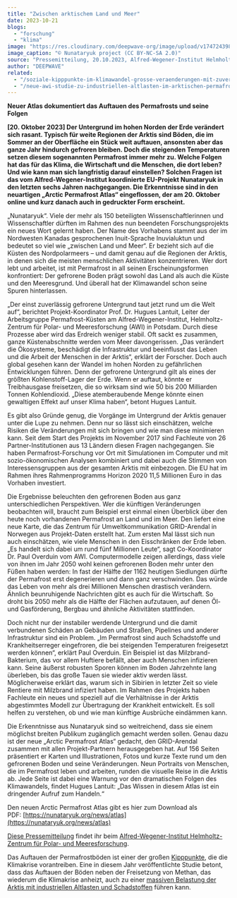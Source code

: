 ```yaml
---
title: "Zwischen arktischem Land und Meer"
date: 2023-10-21
blogs: 
  - "forschung"
  - "klima"
image: "https://res.cloudinary.com/deepwave-org/image/upload/v1747243980/deepwave.org/49548019758_85f22b3a3e_5k-scaled.jpg"
image_caption: "© Nunataryuk project (CC BY-NC-SA 2.0)"
source: "Pressemitteilung, 20.10.2023, Alfred-Wegener-Institut Helmholtz-Zentrum für Polar- und Meeresforschung"
author: "DEEPWAVE"
related: 
  - "/soziale-kipppunkte-im-klimawandel-grosse-veraenderungen-mit-zuversicht-bewirken/"
  - "/neue-awi-studie-zu-industriellen-altlasten-im-arktischen-permafrost/"
---
```


**Neuer Atlas dokumentiert das Auftauen des Permafrosts und seine Folgen**

**\[20. Oktober 2023\] Der Untergrund im hohen Norden der Erde verändert sich rasant. Typisch für weite Regionen der Arktis sind Böden, die im Sommer an der Oberfläche ein Stück weit auftauen, ansonsten aber das ganze Jahr hindurch gefroren bleiben. Doch die steigenden Temperaturen setzen diesem sogenannten Permafrost immer mehr zu. Welche Folgen hat das für das Klima, die Wirtschaft und die Menschen, die dort leben? Und wie kann man sich langfristig darauf einstellen? Solchen Fragen ist das vom Alfred-Wegener-Institut koordinierte EU-Projekt Nunataryuk in den letzten sechs Jahren nachgegangen. Die Erkenntnisse sind in den neuartigen „Arctic Permafrost Atlas“ eingeflossen, der am 20. Oktober online und kurz danach auch in gedruckter Form erscheint.**

„Nunataryuk“. Viele der mehr als 150 beteiligten Wissenschaftlerinnen und Wissenschaftler dürften im Rahmen des nun beendeten Forschungsprojekts ein neues Wort gelernt haben. Der Name des Vorhabens stammt aus der im Nordwesten Kanadas gesprochenen Inuit-Sprache Inuvialuktun und bedeutet so viel wie „zwischen Land und Meer“. Er bezieht sich auf die Küsten des Nordpolarmeers – und damit genau auf die Regionen der Arktis, in denen sich die meisten menschlichen Aktivitäten konzentrieren. Wer dort lebt und arbeitet, ist mit Permafrost in all seinen Erscheinungsformen konfrontiert: Der gefrorene Boden prägt sowohl das Land als auch die Küste und den Meeresgrund. Und überall hat der Klimawandel schon seine Spuren hinterlassen.

„Der einst zuverlässig gefrorene Untergrund taut jetzt rund um die Welt auf“, berichtet Projekt-Koordinator Prof. Dr. Hugues Lantuit, Leiter der Arbeitsgruppe Permafrost-Küsten am Alfred-Wegener-Institut, Helmholtz-Zentrum für Polar- und Meeresforschung (AWI) in Potsdam. Durch diese Prozesse aber wird das Erdreich weniger stabil. Oft sackt es zusammen, ganze Küstenabschnitte werden vom Meer davongerissen. „Das verändert die Ökosysteme, beschädigt die Infrastruktur und beeinflusst das Leben und die Arbeit der Menschen in der Arktis“, erklärt der Forscher. Doch auch global gesehen kann der Wandel im hohen Norden zu gefährlichen Entwicklungen führen. Denn der gefrorene Untergrund gilt als eines der größten Kohlenstoff-Lager der Erde. Wenn er auftaut, könnte er Treibhausgase freisetzen, die so wirksam sind wie 50 bis 200 Milliarden Tonnen Kohlendioxid. „Diese atemberaubende Menge könnte einen gewaltigen Effekt auf unser Klima haben“, betont Hugues Lantuit.

Es gibt also Gründe genug, die Vorgänge im Untergrund der Arktis genauer unter die Lupe zu nehmen. Denn nur so lässt sich einschätzen, welche Risiken die Veränderungen mit sich bringen und wie man diese minimieren kann. Seit dem Start des Projekts im November 2017 sind Fachleute von 26 Partner-Institutionen aus 13 Ländern diesen Fragen nachgegangen. Sie haben Permafrost-Forschung vor Ort mit Simulationen im Computer und mit sozio-ökonomischen Analysen kombiniert und dabei auch die Stimmen von Interessensgruppen aus der gesamten Arktis mit einbezogen. Die EU hat im Rahmen ihres Rahmenprogramms Horizon 2020 11,5 Millionen Euro in das Vorhaben investiert.

Die Ergebnisse beleuchten den gefrorenen Boden aus ganz unterschiedlichen Perspektiven. Wer die künftigen Veränderungen beobachten will, braucht zum Beispiel erst einmal einen Überblick über den heute noch vorhandenen Permafrost an Land und im Meer. Den liefert eine neue Karte, die das Zentrum für Umweltkommunikation GRID-Arendal in Norwegen aus Projekt-Daten erstellt hat. Zum ersten Mal lässt sich nun auch einschätzen, wie viele Menschen in den Eisschränken der Erde leben. „Es handelt sich dabei um rund fünf Millionen Leute“, sagt Co-Koordinator Dr. Paul Overduin vom AWI. Computermodelle zeigen allerdings, dass viele von ihnen im Jahr 2050 wohl keinen gefrorenen Boden mehr unter den Füßen haben werden: In fast der Hälfte der 1162 heutigen Siedlungen dürfte der Permafrost erst degenerieren und dann ganz verschwinden. Das würde das Leben von mehr als drei Millionen Menschen drastisch verändern. Ähnlich beunruhigende Nachrichten gibt es auch für die Wirtschaft. So droht bis 2050 mehr als die Hälfte der Flächen aufzutauen, auf denen Öl- und Gasförderung, Bergbau und ähnliche Aktivitäten stattfinden.

Doch nicht nur der instabiler werdende Untergrund und die damit verbundenen Schäden an Gebäuden und Straßen, Pipelines und anderer Infrastruktur sind ein Problem. „Im Permafrost sind auch Schadstoffe und Krankheitserreger eingefroren, die bei steigenden Temperaturen freigesetzt werden können“, erklärt Paul Overduin. Ein Beispiel ist das Milzbrand-Bakterium, das vor allem Huftiere befällt, aber auch Menschen infizieren kann. Seine äußerst robusten Sporen können im Boden Jahrzehnte lang überleben, bis das große Tauen sie wieder aktiv werden lässt. Möglicherweise erklärt das, warum sich in Sibirien in letzter Zeit so viele Rentiere mit Milzbrand infiziert haben. Im Rahmen des Projekts haben Fachleute ein neues und speziell auf die Verhältnisse in der Arktis abgestimmtes Modell zur Übertragung der Krankheit entwickelt. Es soll helfen zu verstehen, ob und wie man künftige Ausbrüche eindämmen kann.

Die Erkenntnisse aus Nunataryuk sind so weitreichend, dass sie einem möglichst breiten Publikum zugänglich gemacht werden sollen. Genau dazu ist der neue „Arctic Permafrost Atlas“ gedacht, den GRID-Arendal zusammen mit allen Projekt-Partnern herausgegeben hat. Auf 156 Seiten präsentiert er Karten und Illustrationen, Fotos und kurze Texte rund um den gefrorenen Boden und seine Veränderungen. Neun Portraits von Menschen, die im Permafrost leben und arbeiten, runden die visuelle Reise in die Arktis ab. Jede Seite ist dabei eine Warnung vor den dramatischen Folgen des Klimawandels, findet Hugues Lantuit: „Das Wissen in diesem Atlas ist ein dringender Aufruf zum Handeln.“

Den neuen Arctic Permafrost Atlas gibt es hier zum Download als PDF: [https://nunataryuk.org/news/atlas](https://nunataryuk.org/news/atlas)

[Diese Pressemitteilung](https://www.awi.de/ueber-uns/service/presse/presse-detailansicht/zwischen-arktischem-land-und-meer.html) findet ihr beim [Alfred-Wegener-Institut Helmholtz-Zentrum für Polar- und Meeresforschung](https://www.awi.de/).

Das Auftauen der Permafrostböden ist einer der großen [Kipppunkte](https://www.deepwave.org/soziale-kipppunkte-im-klimawandel-grosse-veraenderungen-mit-zuversicht-bewirken/), die die Klimakrise vorantreiben. Eine in diesem Jahr veröffentlichte Studie betont, dass das Auftauen der Böden neben der Freisetzung von Methan, das wiederum die Klimakrise anheizt, auch zu einer [massiven Belastung der Arktis mit industriellen Altlasten und Schadstoffen](https://www.deepwave.org/neue-awi-studie-zu-industriellen-altlasten-im-arktischen-permafrost/) führen kann.
